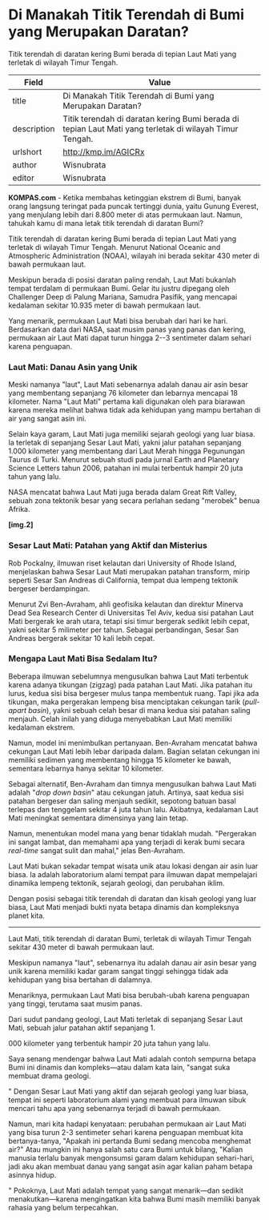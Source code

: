 # Di Manakah Titik Terendah di Bumi yang Merupakan Daratan?

Titik terendah di daratan kering Bumi berada di tepian Laut Mati yang terletak di wilayah Timur Tengah.

| Field       | Value                                                       |
|-------------|-------------------------------------------------------------|
| title       | Di Manakah Titik Terendah di Bumi yang Merupakan Daratan? |
| description | Titik terendah di daratan kering Bumi berada di tepian Laut Mati yang terletak di wilayah Timur Tengah. |
| urlshort    | http://kmp.im/AGICRx |
| author      | Wisnubrata |
| editor      | Wisnubrata |

**KOMPAS.com** - Ketika membahas ketinggian ekstrem di Bumi, banyak orang langsung teringat pada puncak tertinggi dunia, yaitu Gunung Everest, yang menjulang lebih dari 8.800 meter di atas permukaan laut. Namun, tahukah kamu di mana letak titik terendah di daratan Bumi?

Titik terendah di daratan kering Bumi berada di tepian Laut Mati yang terletak di wilayah Timur Tengah. Menurut National Oceanic and Atmospheric Administration (NOAA), wilayah ini berada sekitar 430 meter di bawah permukaan laut.

Meskipun berada di posisi daratan paling rendah, Laut Mati bukanlah tempat terdalam di permukaan Bumi. Gelar itu justru dipegang oleh Challenger Deep di Palung Mariana, Samudra Pasifik, yang mencapai kedalaman sekitar 10.935 meter di bawah permukaan laut.

Yang menarik, permukaan Laut Mati bisa berubah dari hari ke hari. Berdasarkan data dari NASA, saat musim panas yang panas dan kering, permukaan air Laut Mati dapat turun hingga 2--3 sentimeter dalam sehari karena penguapan.

### Laut Mati: Danau Asin yang Unik

Meski namanya "laut", Laut Mati sebenarnya adalah danau air asin besar yang membentang sepanjang 76 kilometer dan lebarnya mencapai 18 kilometer. Nama \"Laut Mati\" pertama kali digunakan oleh para biarawan karena mereka melihat bahwa tidak ada kehidupan yang mampu bertahan di air yang sangat asin ini.

Selain kaya garam, Laut Mati juga memiliki sejarah geologi yang luar biasa. Ia terletak di sepanjang Sesar Laut Mati, yakni jalur patahan sepanjang 1.000 kilometer yang membentang dari Laut Merah hingga Pegunungan Taurus di Turki. Menurut sebuah studi pada jurnal Earth and Planetary Science Letters tahun 2006, patahan ini mulai terbentuk hampir 20 juta tahun yang lalu.

NASA mencatat bahwa Laut Mati juga berada dalam Great Rift Valley, sebuah zona tektonik besar yang secara perlahan sedang "merobek" benua Afrika.

**\[img.2\]**

### Sesar Laut Mati: Patahan yang Aktif dan Misterius

Rob Pockalny, ilmuwan riset kelautan dari University of Rhode Island, menjelaskan bahwa Sesar Laut Mati merupakan patahan transform, mirip seperti Sesar San Andreas di California, tempat dua lempeng tektonik bergeser berdampingan.

Menurut Zvi Ben-Avraham, ahli geofisika kelautan dan direktur Minerva Dead Sea Research Center di Universitas Tel Aviv, kedua sisi patahan Laut Mati bergerak ke arah utara, tetapi sisi timur bergerak sedikit lebih cepat, yakni sekitar 5 milimeter per tahun. Sebagai perbandingan, Sesar San Andreas bergerak sekitar 10 kali lebih cepat.

### Mengapa Laut Mati Bisa Sedalam Itu?

Beberapa ilmuwan sebelumnya mengusulkan bahwa Laut Mati terbentuk karena adanya tikungan (zigzag) pada patahan Laut Mati. Jika patahan itu lurus, kedua sisi bisa bergeser mulus tanpa membentuk ruang. Tapi jika ada tikungan, maka pergerakan lempeng bisa menciptakan cekungan tarik (*pull-apart basin*), yakni sebuah celah besar di mana kedua sisi patahan saling menjauh. Celah inilah yang diduga menyebabkan Laut Mati memiliki kedalaman ekstrem.

Namun, model ini menimbulkan pertanyaan. Ben-Avraham mencatat bahwa cekungan Laut Mati lebih lebar daripada dalam. Bagian selatan cekungan ini memiliki sedimen yang membentang hingga 15 kilometer ke bawah, sementara lebarnya hanya sekitar 10 kilometer.

Sebagai alternatif, Ben-Avraham dan timnya mengusulkan bahwa Laut Mati adalah "*drop down basin*" atau cekungan jatuh. Artinya, saat kedua sisi patahan bergeser dan saling menjauh sedikit, sepotong batuan basal terlepas dan tenggelam sekitar 4 juta tahun lalu. Akibatnya, kedalaman Laut Mati meningkat sementara dimensinya yang lain tetap.

Namun, menentukan model mana yang benar tidaklah mudah. "Pergerakan ini sangat lambat, dan memahami apa yang terjadi di kerak bumi secara *real-time* sangat sulit dan mahal," jelas Ben-Avraham.

Laut Mati bukan sekadar tempat wisata unik atau lokasi dengan air asin luar biasa. Ia adalah laboratorium alami tempat para ilmuwan dapat mempelajari dinamika lempeng tektonik, sejarah geologi, dan perubahan iklim.

Dengan posisi sebagai titik terendah di daratan dan kisah geologi yang luar biasa, Laut Mati menjadi bukti nyata betapa dinamis dan kompleksnya planet kita.

---
Laut Mati, titik terendah di daratan Bumi, terletak di wilayah Timur Tengah sekitar 430 meter di bawah permukaan laut.

 Meskipun namanya "laut", sebenarnya itu adalah danau air asin besar yang unik karena memiliki kadar garam sangat tinggi sehingga tidak ada kehidupan yang bisa bertahan di dalamnya.

 Menariknya, permukaan Laut Mati bisa berubah-ubah karena penguapan yang tinggi, terutama saat musim panas.

 Dari sudut pandang geologi, Laut Mati terletak di sepanjang Sesar Laut Mati, sebuah jalur patahan aktif sepanjang 1.

000 kilometer yang terbentuk hampir 20 juta tahun yang lalu.



Saya senang mendengar bahwa Laut Mati adalah contoh sempurna betapa Bumi ini dinamis dan kompleks—atau dalam kata lain, "sangat suka membuat drama geologi.

" Dengan Sesar Laut Mati yang aktif dan sejarah geologi yang luar biasa, tempat ini seperti laboratorium alami yang membuat para ilmuwan sibuk mencari tahu apa yang sebenarnya terjadi di bawah permukaan.

 Namun, mari kita hadapi kenyataan: perubahan permukaan air Laut Mati yang bisa turun 2-3 sentimeter sehari karena penguapan membuat kita bertanya-tanya, "Apakah ini pertanda Bumi sedang mencoba menghemat air?" Atau mungkin ini hanya salah satu cara Bumi untuk bilang, "Kalian manusia terlalu banyak mengonsumsi garam dalam kehidupan sehari-hari, jadi aku akan membuat danau yang sangat asin agar kalian paham betapa asinnya hidup.

" Pokoknya, Laut Mati adalah tempat yang sangat menarik—dan sedikit menakutkan—karena mengingatkan kita bahwa Bumi masih memiliki banyak rahasia yang belum terpecahkan.
